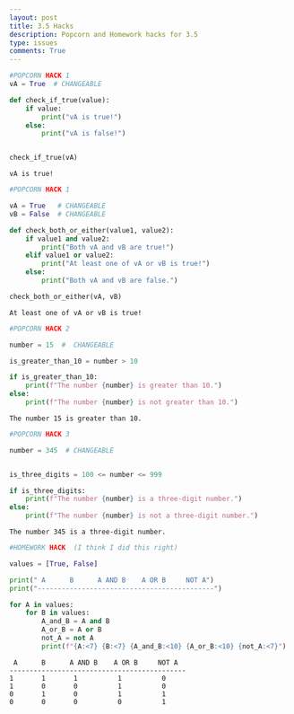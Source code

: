 ```yaml
---
layout: post
title: 3.5 Hacks
description: Popcorn and Homework hacks for 3.5
type: issues
comments: True
---
```


```python
#POPCORN HACK 1
vA = True  # CHANGEABLE

def check_if_true(value):
    if value:
        print("vA is true!")
    else:
        print("vA is false!")


check_if_true(vA)

```

    vA is true!



```python
#POPCORN HACK 1

vA = True   # CHANGEABLE
vB = False  # CHANGEABLE

def check_both_or_either(value1, value2):
    if value1 and value2:
        print("Both vA and vB are true!")
    elif value1 or value2:
        print("At least one of vA or vB is true!")
    else:
        print("Both vA and vB are false.")

check_both_or_either(vA, vB)

```

    At least one of vA or vB is true!



```python
#POPCORN HACK 2

number = 15  #  CHANGEABLE

is_greater_than_10 = number > 10

if is_greater_than_10:
    print(f"The number {number} is greater than 10.")
else:
    print(f"The number {number} is not greater than 10.")

```

    The number 15 is greater than 10.



```python
#POPCORN HACK 3

number = 345  # CHANGEABLE


is_three_digits = 100 <= number <= 999

if is_three_digits:
    print(f"The number {number} is a three-digit number.")
else:
    print(f"The number {number} is not a three-digit number.")

```

    The number 345 is a three-digit number.



```python
#HOMEWORK HACK  (I think I did this right)

values = [True, False]

print(" A      B      A AND B    A OR B     NOT A")
print("--------------------------------------------")

for A in values:
    for B in values:
        A_and_B = A and B
        A_or_B = A or B
        not_A = not A
        print(f"{A:<7} {B:<7} {A_and_B:<10} {A_or_B:<10} {not_A:<7}")

```

     A      B      A AND B    A OR B     NOT A
    --------------------------------------------
    1       1       1          1          0      
    1       0       0          1          0      
    0       1       0          1          1      
    0       0       0          0          1      

